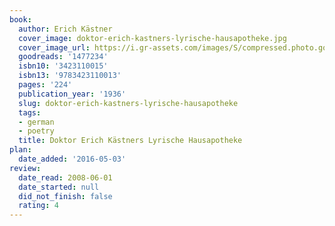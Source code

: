 ```yaml
---
book:
  author: Erich Kästner
  cover_image: doktor-erich-kastners-lyrische-hausapotheke.jpg
  cover_image_url: https://i.gr-assets.com/images/S/compressed.photo.goodreads.com/books/1337433439l/1477234._SX98_.jpg
  goodreads: '1477234'
  isbn10: '3423110015'
  isbn13: '9783423110013'
  pages: '224'
  publication_year: '1936'
  slug: doktor-erich-kastners-lyrische-hausapotheke
  tags:
  - german
  - poetry
  title: Doktor Erich Kästners Lyrische Hausapotheke
plan:
  date_added: '2016-05-03'
review:
  date_read: 2008-06-01
  date_started: null
  did_not_finish: false
  rating: 4
---
```

